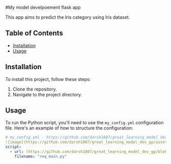 #My model develpoement flask app 

This app aims to predict the Iris category using Iris dataset.

## Table of Contents
- [Installation](#installation)
- [Usage](#usage)

## Installation

To install this project, follow these steps:
1. Clone the repository.
2. Navigate to the project directory.


## Usage
To run the Python script, you'll need to use the `my_config.yml` configuration file. Here's an example of how to structure the configuration:

```yaml
# my_config.yml - https://github.com/darsh1807/great_learning_model_dev_gp/blob/main/.github/workflows/my_config.yml
![image](https://github.com/darsh1807/great_learning_model_dev_gp/assets/58906873/3511c255-77c8-4c5f-aa29-cb3e4fe9d1bd)
script:
  - url: (https://github.com/darsh1807/great_learning_model_dev_gp/blob/main/req_main.py)
    filename: "req_main.py"

